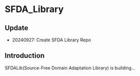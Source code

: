 # SFDA_Library

## Update
- 20240927: Create SFDA Library Repo

## Introduction
SFDALib(Source-Free Domain Adaptation Library) is building...
